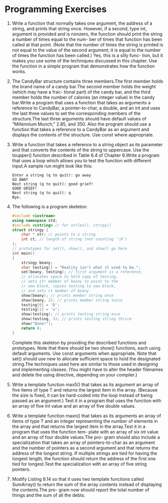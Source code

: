 # Programming Exercises

1. Write a function that normally takes one argument, the address of a string, and
   prints that string once. However, if a second, type int, argument is provided and is
   nonzero, the function should print the string a number of times equal to the num-
   ber of times that function has been called at that point. (Note that the number of
   times the string is printed is not equal to the value of the second argument; it is
   equal to the number of times the function has been called.) Yes, this is a silly func-
   tion, but it makes you use some of the techniques discussed in this chapter. Use the
   function in a simple program that demonstrates how the function works.

2. The CandyBar structure contains three members.The first member holds the brand
   name of a candy bar.The second member holds the weight (which may have a frac-
   tional part) of the candy bar, and the third member holds the number of calories
   (an integer value) in the candy bar.Write a program that uses a function that takes
   as arguments a reference to CandyBar, a pointer-to-char, a double, and an int and
   uses the last three values to set the corresponding members of the structure.The last
   three arguments should have default values of “Millennium Munch,” 2.85, and 350.
   Also the program should use a function that takes a reference to a CandyBar as an
   argument and displays the contents of the structure. Use const where appropriate.

3. Write a function that takes a reference to a string object as its parameter and that
   converts the contents of the string to uppercase. Use the toupper() function
   described in Table 6.4 of Chapter 6.Write a program that uses a loop which allows
   you to test the function with different input.A sample run might look like this:
   ```
   Enter a string (q to quit): go away
   GO AWAY
   Next string (q to quit): good grief!
   GOOD GRIEF!
   Next string (q to quit): q
   Bye.
   ```    
4. The following is a program skeleton:
   ```cpp
   #include <iostream>
   using namespace std;
   #include <cstring> // for strlen(), strcpy()
   struct stringy {
       char * str; // points to a string
       int ct; // length of string (not counting '\0')
   };
   // prototypes for set(), show(), and show() go here
   int main()
   {
       stringy beany;
       char testing[] = "Reality isn't what it used to be.";
       set(beany, testing); // first argument is a reference,
       // allocates space to hold copy of testing,
       // sets str member of beany to point to the
       // new block, copies testing to new block,
       // and sets ct member of beany
       show(beany); // prints member string once
       show(beany, 2); // prints member string twice
       testing[0] = 'D';
       testing[1] = 'u';
       show(testing); // prints testing string once
       show(testing, 3); // prints testing string thrice
       show("Done!");
       return 0;
   }
   ```
   Complete this skeleton by providing the described functions and prototypes. Note
   that there should be two show() functions, each using default arguments. Use
   const arguments when appropriate. Note that set() should use new to allocate
   sufficient space to hold the designated string.The techniques used here are similar
   to those used in designing and implementing classes. (You might have to alter the
   header filenames and delete the using directive, depending on your compiler.)

5. Write a template function max5() that takes as its argument an array of five items
   of type T and returns the largest item in the array. (Because the size is fixed, it can
   be hard-coded into the loop instead of being passed as an argument.) Test it in a
   program that uses the function with an array of five int value and an array of five
   double values.

6. Write a template function maxn() that takes as its arguments an array of items of
   type T and an integer representing the number of elements in the array and that
   returns the largest item in the array.Test it in a program that uses the function tem-
   plate with an array of six int value and an array of four double values.The pro-
   gram should also include a specialization that takes an array of pointers-to-char as
   an argument and the number of pointers as a second argument and that returns the
   address of the longest string. If multiple strings are tied for having the longest
   length, the function should return the address of the first one tied for longest.Test
   the specialization with an array of five string pointers.

7. Modify Listing 8.14 so that it uses two template functions called SumArray() to
   return the sum of the array contents instead of displaying the contents.The pro-
   gram now should report the total number of things and the sum of all the debts.